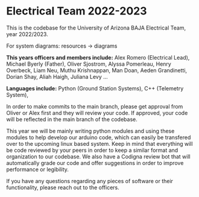 # Electrical Team 2022-2023
This is the codebase for the University of Arizona BAJA Electrical Team, year 2022/2023.

For system diagrams: resources -> diagrams

**This years officers and members include:**
Alex Romero (Electrical Lead),
Michael Byerly (Father),
Oliver Sjostrom,
Alyssa Pomerleau,
Henry Overbeck,
Liam Neu,
Muthu Krishnappan,
Man Doan,
Aeden Grandinetti,
Dorian Shay,
Aliah Haigh,
Juliana Levy
...

**Languages include:**
Python (Ground Station Systems),
C++ (Telemetry System),


In order to make commits to the main branch, please get approval from Oliver or Alex first and they will review your code. If approved, your code will be reflected in the main branch of the codebase.

This year we will be mainly writing python modules and using these modules to help develop our arduino code, which can easily be transfered over to the upcoming linux based system. Keep in mind that everything will be code reviewed by your peers in order to keep a similar format and organization to our codebase. We also have a Codigna review bot that will automatically grade our code and offer suggestions in order to improve performance or legibility.

If you have any questions regarding any pieces of software or their functionality, please reach out to the officers.
